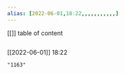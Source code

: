 ```yaml
---
alias: [2022-06-01,18:22,,,,,,,,,,,]
---
```

[[]]
table of content
```toc
```

[[2022-06-01]] 18:22

```query
"1163"
```